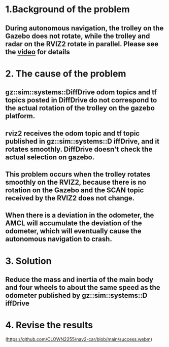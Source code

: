 #  1.Background of the problem 
##  During autonomous navigation, the trolley on the Gazebo does not rotate, while the trolley and radar on the RVIZ2 rotate in parallel. Please see the [video](https://github.com/CLOWN2255/nav2-car/blob/main/problem.webm) for details 
#  2. The cause of the problem
## gz::sim::systems::DiffDrive odom topics and tf topics posted in DiffDrive do not correspond to the actual rotation of the trolley on the gazebo platform.
## rviz2 receives the odom topic and tf topic published in gz::sim::systems::D iffDrive, and it rotates smoothly. DiffDrive doesn't check the actual selection on gazebo.
## This problem occurs when the trolley rotates smoothly on the RVIZ2, because there is no rotation on the Gazebo and the SCAN topic received by the RVIZ2 does not change.
## When there is a deviation in the odometer, the AMCL will accumulate the deviation of the odometer, which will eventually cause the autonomous navigation to crash.
#  3. Solution 
## Reduce the mass and inertia of the main body and four wheels to about the same speed as the odometer published by gz::sim::systems::D iffDrive
#  4. Revise the results
(https://github.com/CLOWN2255/nav2-car/blob/main/success.webm)
